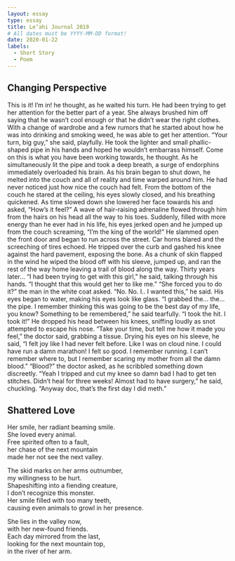 ```yaml
---
layout: essay
type: essay
title: Le‘ahi Journal 2019
# All dates must be YYYY-MM-DD format!
date: 2020-01-22
labels:
  - Short Story
  - Poem
---
```


## Changing Perspective

This is it! I’m in! he thought, as he waited his turn. He had been trying to get her attention for the better part of a year. She always brushed him off saying that he wasn’t cool enough or that he didn’t wear the right clothes. With a change of wardrobe and a few rumors that he started about how he was into drinking and smoking weed, he was able to get her attention. “Your turn, big guy,” she said, playfully. He took the lighter and small phallic-shaped pipe in his hands and hoped he wouldn’t embarrass himself. Come on this is what you have been working towards, he thought. As he simultaneously lit the pipe and took a deep breath, a surge of endorphins immediately overloaded his brain. As his brain began to shut down, he melted into the couch and all of reality and time warped around him. He had never noticed just how nice the couch had felt. From the bottom of the couch he stared at the ceiling, his eyes slowly closed, and his breathing quickened. As time slowed down she lowered her face towards his and asked, “How’s it feel?” A wave of hair-raising adrenaline flowed through him from the hairs on his head all the way to his toes. Suddenly, filled with more energy than he ever had in his life, his eyes jerked open and he jumped up from the couch screaming, “I’m the king of the world!” He slammed open the front door and began to run across the street. Car horns blared and the screeching of tires echoed. He tripped over the curb and gashed his knee against the hard pavement, exposing the bone. As a chunk of skin flapped in the wind he wiped the blood off with his sleeve, jumped up, and ran the rest of the way home leaving a trail of blood along the way. Thirty years later… “I had been trying to get with this girl,” he said, talking through his hands. “I thought that this would get her to like me.” “She forced you to do it?” the man in the white coat asked. “No. No. I.. I wanted this,” he said.  His eyes began to water, making his eyes look like glass. “I grabbed the... the… the pipe. I remember thinking this was going to be the best day of my life, you know? Something to be remembered,” he said tearfully. “I took the hit. I took it!” He dropped his head between his knees, sniffing loudly as snot attempted to escape his nose. “Take your time, but tell me how it made you feel,” the doctor said, grabbing a tissue. Drying his eyes on his sleeve, he said, “I felt joy like I had never felt before. Like I was on cloud nine. I could have run a damn marathon! I felt so good. I remember running. I can’t remember where to, but I remember scaring my mother from all the damn blood.” “Blood?” the doctor asked, as he scribbled something down discreetly. “Yeah I tripped and cut my knee so damn bad I had to get ten stitches. Didn’t heal for three weeks! Almost had to have surgery,” he said, chuckling. “Anyway doc, that’s the first day I did meth.”


## Shattered Love
Her smile, her radiant beaming smile. <br/>
She loved every animal. <br/>
Free spirited often to a fault, <br/>
her chase of the next mountain <br/>
made her not see the next valley.<br/>

The skid marks on her arms outnumber,  <br/>
my willingness to be hurt. <br/>
Shapeshifting into a fiending creature, <br/>
I don’t recognize this monster. <br/>
Her smile filled with too many teeth, <br/>
causing even animals to growl in her presence.<br/>

She lies in the valley now, <br/>
with her new-found friends. <br/>
Each day mirrored from the last, <br/>
looking for the next mountain top, <br/>
in the river of her arm.<br/>
